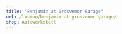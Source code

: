 ```yaml
---
title: "Benjamin at Grosvenor Garage"
url: /london/benjamin-at-grosvenor-garage/
shop: Autowerkstatt
---
```

